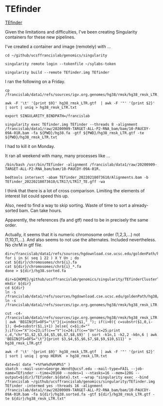 
#	TEfinder

[TEfinder](https://github.com/VistaSohrab/TEfinder)


Given the limitations and difficulties, I've been creating Singularity containers for these new pipelines.


I've created a container and image (remotely) with ...

```
cd ~/github/ucsffrancislab/genomics/singularity

singularity remote login --tokenfile ~/sylabs-token 

singularity build --remote TEfinder.img TEfinder
```


I ran the following on a Friday.
```
cp /francislab/data1/refs/sources/igv.org.genomes/hg38/rmsk/hg38_rmsk_LTR.gtf

awk -F '\t' '{print $9}' hg38_rmsk_LTR.gtf  | awk -F '"' '{print $2}' | sort | uniq > hg38_rmsk_LTR.txt

export SINGULARITY_BINDPATH=/francislab

singularity exec TEfinder.img TEfinder --threads 8 -alignment /francislab/data1/raw/20200909-TARGET-ALL-P2-RNA_bam/bam/10-PAUCDY-09A-01R.bam -fa ${PWD}/hg38.fa -gtf ${PWD}/hg38_rmsk_LTR.gtf -te ${PWD}/hg38_rmsk_LTR.txt
```
I had to kill it on Monday.

It ran all weekend with many, many processes like ...
```
/bin/bash /usr/bin/TEfinder -alignment /francislab/data1/raw/20200909-TARGET-ALL-P2-RNA_bam/bam/10-PAUCDY-09A-01R.

bedtools intersect -abam TEfinder_20220218073610/Alignments.bam -b TEfinder_20220218073610/LTR17/LTR17_TE.gff -wa
```
I think that there is a lot of cross comparison. Limiting the elements of interest list could speed this up.


Also, need to find a way to skip sorting. Waste of time to sort a already-sorted bam. Can take hours.







Apparently, the references (fa and gtf) need to be in precisely the same order.

Actually, it seems that it is numeric chromosome order (1,2,3,...) not (1,10,11,...). And also seems to not use the alternates.
Included nevertheless.
No chrM in gtf file.

```
dir=/francislab/data1/refs/sources/hgdownload.cse.ucsc.edu/goldenPath/hg38/bigZips/latest
for i in $( seq 1 22 ) X Y Un ; do
cat ${dir}/chromosomes/chr${i}.fa
cat ${dir}/chromosomes/chr${i}_*.fa
done > ${dir}/hg38.sorted.fa
```


```
dir=${HOME}/github/ucsffrancislab/genomics/singularity/TEfinderClusterTest
mkdir ${dir}
cd ${dir}
ln -s /francislab/data1/refs/sources/hgdownload.cse.ucsc.edu/goldenPath/hg38/bigZips/latest/hg38.sorted.fa
ln -s /francislab/data1/refs/sources/igv.org.genomes/hg38/rmsk/hg38_rmsk_LTR.gtf

cut -c4- /francislab/data1/refs/sources/igv.org.genomes/hg38/rmsk/hg38_rmsk_LTR.gtf | awk 'BEGIN{FS=OFS="\t"}{i=index($1,"_"); if(i>0){ c=substr($1,0,i-1); d=d=substr($1,i+1) }else{ c=$1;d="" };if(c=="X")c=23;if(c=="Y")c=24;if(c=="Un")c=25;print c,d,"chr"$1,$2,$3,$4,$5,$6,$7,$8,$9}' | sort -k1n,1 -k2,2 -k6n,6 | awk 'BEGIN{FS=OFS="\t"}{print $3,$4,$5,$6,$7,$8,$9,$10,$11}' > hg38_rmsk_LTR.gtf

awk -F '\t' '{print $9}' hg38_rmsk_LTR.gtf  | awk -F '"' '{print $2}' | sort | uniq | grep HERVK  > hg38_rmsk_LTR.txt

date=$( date "+%Y%m%d%H%M%S" )
sbatch --mail-user=George.Wendt@ucsf.edu --mail-type=FAIL --job-name=TEfinder --time=20160 --nodes=1 --ntasks=16 --mem=120G --output=${dir}/TEfinder.${date}.txt --wrap "singularity exec --bind /francislab ~/github/ucsffrancislab/genomics/singularity/TEfinder.img TEfinder -intermed yes -threads 16 -alignment /francislab/data1/raw/20200909-TARGET-ALL-P2-RNA_bam/bam/10-PAUCDY-09A-01R.bam -fa ${dir}/hg38.sorted.fa -gtf ${dir}/hg38_rmsk_LTR.gtf -te ${dir}/hg38_rmsk_LTR.txt"
```






